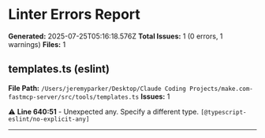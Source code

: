 # Linter Errors Report

**Generated:** 2025-07-25T05:16:18.576Z
**Total Issues:** 1 (0 errors, 1 warnings)
**Files:** 1

## templates.ts (eslint)

**File Path:** `/Users/jeremyparker/Desktop/Claude Coding Projects/make.com-fastmcp-server/src/tools/templates.ts`
**Issues:** 1

⚠️ **Line 640:51** - Unexpected any. Specify a different type. `[@typescript-eslint/no-explicit-any]`

---

